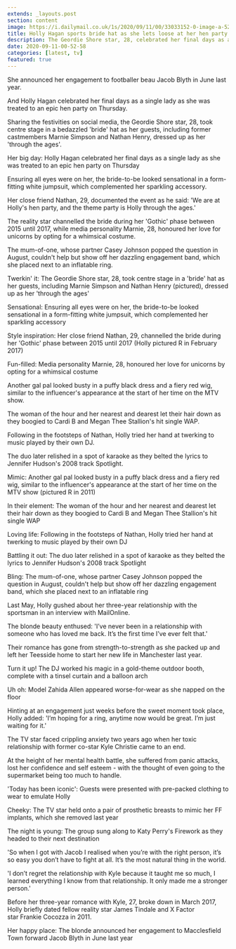 ```yaml
---
extends: _layouts.post
section: content
image: https://i.dailymail.co.uk/1s/2020/09/11/00/33033152-0-image-a-52_1599780519937.jpg 
title: Holly Hagan sports bride hat as she lets loose at her hen party 
description: The Geordie Shore star, 28, celebrated her final days as a single lady as she was treated to an epic hen party on Thursday. 
date: 2020-09-11-00-52-58 
categories: [latest, tv] 
featured: true 
--- 
```

She announced her engagement to footballer beau Jacob Blyth in June last year.

And Holly Hagan celebrated her final days as a single lady as she was treated to an epic hen party on Thursday.

Sharing the festivities on social media, the Geordie Shore star, 28, took centre stage in a bedazzled 'bride' hat as her guests, including former castmembers Marnie Simpson and Nathan Henry, dressed up as her 'through the ages'.  

Her big day: Holly Hagan celebrated her final days as a single lady as she was treated to an epic hen party on Thursday

Ensuring all eyes were on her, the bride-to-be looked sensational in a form-fitting white jumpsuit, which complemented her sparkling accessory. 

Her close friend Nathan, 29, documented the event as he said: 'We are at Holly's hen party, and the theme party is Holly through the ages.'

The reality star channelled the bride during her 'Gothic' phase between 2015 until 2017, while media personality Marnie, 28, honoured her love for unicorns by opting for a whimsical costume.  

The mum-of-one, whose partner Casey Johnson popped the question in August, couldn't help but show off her dazzling engagement band, which she placed next to an inflatable ring.  

Twerkin' it: The Geordie Shore star, 28, took centre stage in a 'bride' hat as her guests, including Marnie Simpson and Nathan Henry (pictured), dressed up as her 'through the ages'

Sensational: Ensuring all eyes were on her, the bride-to-be looked sensational in a form-fitting white jumpsuit, which complemented her sparkling accessory

Style inspiration: Her close friend Nathan, 29, channelled the bride during her 'Gothic' phase between 2015 until 2017 (Holly pictured R in February 2017)

Fun-filled: Media personality Marnie, 28, honoured her love for unicorns by opting for a whimsical costume

Another gal pal looked busty in a puffy black dress and a fiery red wig, similar to the influencer's appearance at the start of her time on the MTV show. 

The woman of the hour and her nearest and dearest let their hair down as they boogied to Cardi B and Megan Thee Stallion's hit single WAP.

Following in the footsteps of Nathan, Holly tried her hand at twerking to music played by their own DJ.

The duo later relished in a spot of karaoke as they belted the lyrics to Jennifer Hudson's 2008 track Spotlight.

Mimic: Another gal pal looked busty in a puffy black dress and a fiery red wig, similar to the influencer's appearance at the start of her time on the MTV show (pictured R in 2011)

In their element: The woman of the hour and her nearest and dearest let their hair down as they boogied to Cardi B and Megan Thee Stallion's hit single WAP

Loving life: Following in the footsteps of Nathan, Holly tried her hand at twerking to music played by their own DJ

Battling it out: The duo later relished in a spot of karaoke as they belted the lyrics to Jennifer Hudson's 2008 track Spotlight

Bling: The mum-of-one, whose partner Casey Johnson popped the question in August, couldn't help but show off her dazzling engagement band, which she placed next to an inflatable ring

Last May, Holly gushed about her three-year relationship with the sportsman in an interview with MailOnline.

The blonde beauty enthused: 'I’ve never been in a relationship with someone who has loved me back. It’s the first time I’ve ever felt that.' 

Their romance has gone from strength-to-strength as she packed up and left her Teesside home to start her new life in Manchester last year.

Turn it up! The DJ worked his magic in a gold-theme outdoor booth, complete with a tinsel curtain and a balloon arch

Uh oh: Model Zahida Allen appeared worse-for-wear as she napped on the floor

Hinting at an engagement just weeks before the sweet moment took place, Holly added: 'I’m hoping for a ring, anytime now would be great. I’m just waiting for it.'

The TV star faced crippling anxiety two years ago when her toxic relationship with former co-star Kyle Christie came to an end. 

At the height of her mental health battle, she suffered from panic attacks, lost her confidence and self esteem - with the thought of even going to the supermarket being too much to handle. 

'Today has been iconic': Guests were presented with pre-packed clothing to wear to emulate Holly

Cheeky: The TV star held onto a pair of prosthetic breasts to mimic her FF implants, which she removed last year

The night is young: The group sung along to Katy Perry's Firework as they headed to their next destination

'So when I got with Jacob I realised when you’re with the right person, it’s so easy you don’t have to fight at all. It’s the most natural thing in the world.

'I don’t regret the relationship with Kyle because it taught me so much, I learned everything I know from that relationship. It only made me a stronger person.' 

Before her three-year romance with Kyle, 27, broke down in March 2017, Holly briefly dated fellow reality star James Tindale and X Factor star Frankie Cocozza in 2011.

Her happy place: The blonde announced her engagement to Macclesfield Town forward Jacob Blyth in June last year

